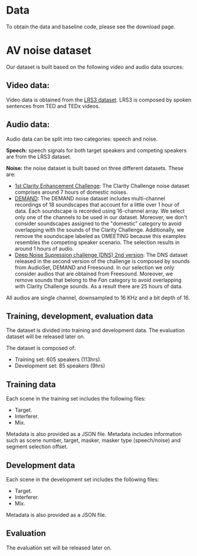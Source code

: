 # Data

To obtain the data and baseline code, please see the download page.

# AV noise dataset

Our dataset is built based on the following video and audio data sources:

## Video data:

Video data is obtained from the [LRS3 dataset](https://www.robots.ox.ac.uk/~vgg/data/lip_reading/lrs3.html). LRS3 is composed by spoken sentences from TED and TEDx videos. 

## Audio data:

Audio data can be split into two categories: speech and noise. 

**Speech:** speech signals for both target speakers and competing speakers are from the LRS3 dataset. 

**Noise:** the noise dataset is built based on three different datasets. These are:

- [1st Clarity Enhancement Challenge](https://github.com/claritychallenge/clarity/tree/main/recipes/cec1): The Clarity Challenge noise dataset comprises around 7 hours of domestic noises. 
- [DEMAND](https://zenodo.org/record/1227121#.YpZHLRPMLPY): The DEMAND noise dataset includes multi-channel recordings of 18 soundscapes that account for a little over 1 hour of data. Each soundscape is recorded using 16-channel array. We select only one of the channels to be used in our dataset. Moreover, we don't consider soundscapes assigned to the "domestic" category to avoid overlapping with the sounds of the Clarity Challenge. Additionally, we remove the soundscape labeled as OMEETING because this examples resembles the competing speaker scenario. The selection results in around 1 hours of audio.  
- [Deep Noise Supression challenge (DNS) 2nd version](https://github.com/microsoft/DNS-Challenge): The DNS dataset released in the second version of the challenge is composed by sounds from AudioSet, DEMAND and Freesound. In our selection we only consider audios that are obtained from Freesound. Moreover, we remove sounds that belong to the *Fan* category to avoid overlapping with Clarity Challenge sounds. As a result there are 25 hours of data. 

All audios are single channel, downsampled to 16 KHz and a bit depth of 16.

## Training, development, evaluation data

The dataset is divided into training and development data. 
The evaluation dataset will be released later on. 

The dataset is composed of:

* Training set: 605 speakers (113hrs).
* Development set: 85 speakers (9hrs)

## Training data

Each scene in the training set includes the following files:

- Target.
- Interferer.
- Mix.

Metadata is also provided as a JSON file. Metadata includes information such as scene number, target, masker, masker type (speech/noise) and segment selection offset. 


## Development data

Each scene in the development set includes the following files:

- Target.
- Interferer.
- Mix.

Metadata is also provided as a JSON file.


## Evaluation

The evaluation set will be released later on. 



